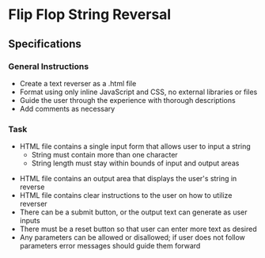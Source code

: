 # Flip Flop String Reversal

## Specifications

### General Instructions

-   Create a text reverser as a .html file
-   Format using only inline JavaScript and CSS, no external libraries or files
-   Guide the user through the experience with thorough descriptions
-   Add comments as necessary

### Task

-   HTML file contains a single input form that allows user to input a string
    -   String must contain more than one character
    *   String length must stay within bounds of input and output areas

*   HTML file contains an output area that displays the user's string in reverse
*   HTML file contains clear instructions to the user on how to utilize reverser
*   There can be a submit button, or the output text can generate as user inputs
*   There must be a reset button so that user can enter more text as desired
*   Any parameters can be allowed or disallowed; if user does not follow parameters error messages should guide them forward
